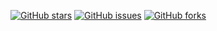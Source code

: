 [![GitHub stars](https://img.shields.io/github/stars/JackYumg/ng-plugins?style=social)](https://github.com/JackYumg/ng-plugins/stargazers)
[![GitHub issues](https://img.shields.io/github/issues/JackYumg/ng-plugins?style=social)](https://github.com/JackYumg/ng-plugins/issues)
[![GitHub forks](https://img.shields.io/github/forks/JackYumg/ng-plugins?style=social)](https://github.com/JackYumg/ng-plugins/network)